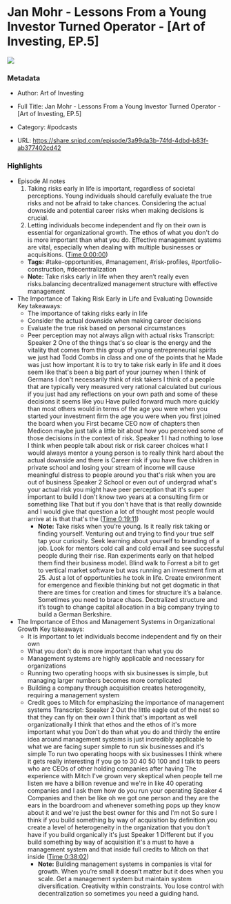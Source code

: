 # Jan Mohr - Lessons From a Young Investor Turned Operator - [Art of Investing, EP.5]

![](https://wsrv.nl/?url=https%3A%2F%2Fmegaphone.imgix.net%2Fpodcasts%2Fd47ec4b2-57a2-11ee-8408-6bae64750515%2Fimage%2FAOI_Final2.png%3Fixlib%3Drails-4.3.1%26max-w%3D3000%26max-h%3D3000%26fit%3Dcrop%26auto%3Dformat%2Ccompress&w=100&h=100)

### Metadata

- Author: Art of Investing
- Full Title: Jan Mohr - Lessons From a Young Investor Turned Operator - [Art of Investing, EP.5]
- Category: #podcasts



- URL: https://share.snipd.com/episode/3a99da3b-74fd-4dbd-b83f-ab377402cd42

### Highlights

- Episode AI notes
  1. Taking risks early in life is important, regardless of societal perceptions. Young individuals should carefully evaluate the true risks and not be afraid to take chances. Considering the actual downside and potential career risks when making decisions is crucial.
  2. Letting individuals become independent and fly on their own is essential for organizational growth. The ethos of what you don't do is more important than what you do. Effective management systems are vital, especially when dealing with multiple businesses or acquisitions. ([Time 0:00:00](https://share.snipd.com/episode-takeaways/867e5c4d-09de-41f8-a066-f15ebfa43ab3))
    - **Tags:** #take-opportunities, #management, #risk-profiles, #portfolio-construction, #decentralization
    - **Note:** Take risks early in life when they aren’t really even risks.balancing decentralized management structure with effective management
- The Importance of Taking Risk Early in Life and Evaluating Downside
  Key takeaways:
  - The importance of taking risks early in life
  - Consider the actual downside when making career decisions
  - Evaluate the true risk based on personal circumstances
  - Peer perception may not always align with actual risks
  Transcript:
  Speaker 2
  One of the things that's so clear is the energy and the vitality that comes from this group of young entrepreneurial spirits we just had Todd Combs in class and one of the points that he Made was just how important it is to try to take risk early in life and it does seem like that's been a big part of your journey when I think of Germans I don't necessarily think of risk takers I think of a people that are typically very measured very rational calculated but curious if you just had any reflections on your own path and some of these decisions it seems like you Have pulled forward much more quickly than most others would in terms of the age you were when you started your investment firm the age you were when you first joined the board when you First became CEO now of chapters then Medicon maybe just talk a little bit about how you perceived some of those decisions in the context of risk.
  Speaker 1
  I had nothing to lose I think when people talk about risk or risk career choices what I would always mentor a young person is to really think hard about the actual downside and there is Career risk if you have five children in private school and losing your stream of income will cause meaningful distress to people around you that's risk when you are out of business
  Speaker 2
  School or even out of undergrad what's your actual risk you might have peer perception that it's super important to build I don't know two years at a consulting firm or something like That but if you don't have that is that really downside and I would give that question a lot of thought most people would arrive at is that that's the ([Time 0:19:11](https://share.snipd.com/snip/5672a957-96c2-4799-8eed-b1d72bed234d))
    - **Note:** Take risks when you’re young. Is it really risk taking or finding yourself. Venturing out and trying to find your true self tap your curiosity. Seek learning about yourself to branding of a job. Look for mentors cold call and cold email and see successful people during their rise. Ran experiments early on that helped them find their business model. Blind walk to Forrest a bit to get to vertical market software but was running an investment firm at 25. Just a lot of opportunities he took in life. Create environment for emergence and flexible thinking but not get dogmatic in that there are times for creation and times for structure it’s a balance. Sometimes you need to brace chaos. Dectralized structure and it’s tough to change capital allocation in a big company trying to build a German Berkshire.
- The Importance of Ethos and Management Systems in Organizational Growth
  Key takeaways:
  - It is important to let individuals become independent and fly on their own
  - What you don't do is more important than what you do
  - Management systems are highly applicable and necessary for organizations
  - Running two operating hoops with six businesses is simple, but managing larger numbers becomes more complicated
  - Building a company through acquisition creates heterogeneity, requiring a management system
  - Credit goes to Mitch for emphasizing the importance of management systems
  Transcript:
  Speaker 2
  Out the little eagle out of the nest so that they can fly on their own I think that's important as well organizationally I think that ethos and the ethos of it's more important what you Don't do than what you do and thirdly the entire idea around management systems is just incredibly applicable to what we are facing super simple to run six businesses and it's simple To run two operating hoops with six businesses I think where it gets really interesting if you go to 30 40 50 100 and I talk to peers who are CEOs of other holding companies after having The experience with Mitch I've grown very skeptical when people tell me listen we have a billion revenue and we're in like 40 operating companies and I ask them how do you run your operating
  Speaker 4
  Companies and then be like oh we got one person and they are the ears in the boardroom and whenever something pops up they know about it and we're just the best owner for this and I'm not So sure I think if you build something by way of acquisition by definition you create a level of heterogeneity in the organization that you don't have if you build organically it's just
  Speaker 1
  Different but if you build something by way of acquisition it's a must to have a management system and that inside full credits to Mitch on that inside ([Time 0:38:02](https://share.snipd.com/snip/614869dc-2fa2-4ae4-bc43-794bea341a7a))
    - **Note:** Building management systems in companies is vital for growth. When you’re small it doesn’t matter but it does when you scale. Get a management system but maintain system diversification. Creativity within constraints. You lose control with decentralization so sometimes you need a guiding hand.
